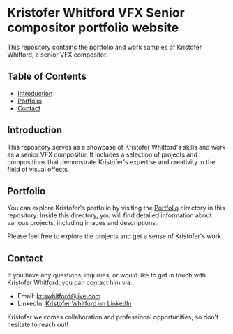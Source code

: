 # Kristofer Whitford VFX Senior compositor portfolio website

This repository contains the portfolio and work samples of Kristofer Whitford, a senior VFX compositor.

## Table of Contents

- [Introduction](#introduction)
- [Portfolio](#portfolio)
- [Contact](#contact)

## Introduction

This repository serves as a showcase of Kristofer Whitford's skills and work as a senior VFX compositor. It includes a selection of projects and compositions that demonstrate Kristofer's expertise and creativity in the field of visual effects.

## Portfolio

You can explore Kristofer's portfolio by visiting the [Portfolio](https://github.com/LuisaPerez19/Kristofer-Whitford-VFX-Senior-Compositor/tree/main/Portfolio) directory in this repository. Inside this directory, you will find detailed information about various projects, including images and descriptions.

Please feel free to explore the projects and get a sense of Kristofer's work.

## Contact

If you have any questions, inquiries, or would like to get in touch with Kristofer Whitford, you can contact him via:

- Email: [kriswhitford@live.com](mailto:kriswhitford@live.com)
- LinkedIn: [Kristofer Whitford on LinkedIn](https://www.linkedin.com/in/kris-whitford-0aa1a75b/)

Kristofer welcomes collaboration and professional opportunities, so don't hesitate to reach out!
